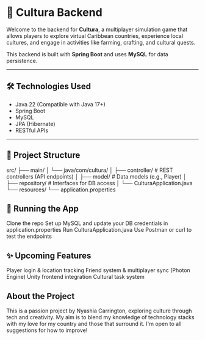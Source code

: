 # 🌴 Cultura Backend

Welcome to the backend for **Cultura**, a multiplayer simulation game that allows players to explore virtual Caribbean countries, experience local cultures, and engage in activities like farming, crafting, and cultural quests.

This backend is built with **Spring Boot** and uses **MySQL** for data persistence.

---

## 🛠️ Technologies Used

- Java 22 (Compatible with Java 17+)
- Spring Boot
- MySQL
- JPA (Hibernate)
- RESTful APIs

---

## 📂 Project Structure

src/ ├── main/ │ └── java/com/cultura/ │ ├── controller/ # REST controllers (API endpoints) │ ├── model/ # Data models (e.g., Player) │ ├── repository/ # Interfaces for DB access │ └── CulturaApplication.java └── resources/ └── application.properties

## 🧪 Running the App
Clone the repo
Set up MySQL and update your DB credentials in application.properties
Run CulturaApplication.java
Use Postman or curl to test the endpoints

## ✨ Upcoming Features
Player login & location tracking
Friend system & multiplayer sync (Photon Engine)
Unity frontend integration
Cultural task system

## About the Project
This is a passion project by Nyashia Carrington, exploring culture through tech and creativity.
My aim is to blend my knowledge of technology stacks with my love for my country and those that surround it. I'm open to all suggestions for how to improve!
